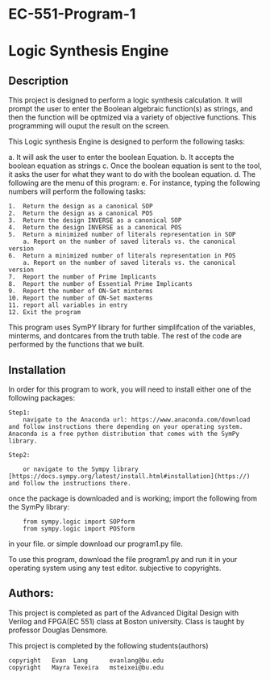 
# EC-551-Program-1
# Logic Synthesis Engine


## **Description**

This project is designed to perform a logic synthesis calculation. It will prompt the user to enter the Boolean algebraic function(s) as strings, and then the function will be optmized via a variety of objective functions. This programming will ouput the result on the screen.

This Logic synthesis Engine is designed to perform the following tasks:

a. It will ask the user to enter the boolean Equation.
b. It accepts the boolean equation as strings
c. Once the boolean equation is sent to the tool, it asks the user for what they want to do with the boolean equation.
d. The following are the menu of this program:
e. For instance, typing the following numbers will perform the following tasks:

    1.  Return the design as a canonical SOP
    2.  Return the design as a canonical POS
    3.  Return the design INVERSE as a canonical SOP
    4.  Return the design INVERSE as a canonical POS
    5.  Return a minimized number of literals representation in SOP
        a. Report on the number of saved literals vs. the canonical version
    6.  Return a minimized number of literals representation in POS
        a. Report on the number of saved literals vs. the canonical version
    7.  Report the number of Prime Implicants
    8.  Report the number of Essential Prime Implicants
    9.  Report the number of ON-Set minterms
    10. Report the number of ON-Set maxterms
    11. report all variables in entry
    12. Exit the program

This program uses SymPY library for further simplifcation of the variables, minterms, and dontcares from the truth table.
The rest of the code are performed by the functions that we built.


## **Installation**

In order for this program to work, you will need to install either one of the following packages:

    Step1:
        navigate to the Anaconda url: https://www.anaconda.com/download and follow instructions there depending on your operating system. Anaconda is a free python distribution that comes with the SymPy library.

    Step2:

        or navigate to the Sympy library [https://docs.sympy.org/latest/install.html#installation](https://) and follow the instructions there.

once the package is downloaded and is working; import the following from the SymPy library:
        
        
        from sympy.logic import SOPform
        from sympy.logic import POSform
        
        
in your file. or simple download our program1.py file.

To use this program, download the file program1.py and run it in your operating system using any test editor. subjective to copyrights.


## **Authors:**

This project is completed as part of the Advanced Digital Design with Verilog and FPGA(EC 551) class at Boston university. Class is taught by professor Douglas Densmore.

This project is completed by the following students(authors)

    copyright   Evan  Lang      evanlang@bu.edu
    copyright   Mayra Texeira   msteixei@bu.edu  

